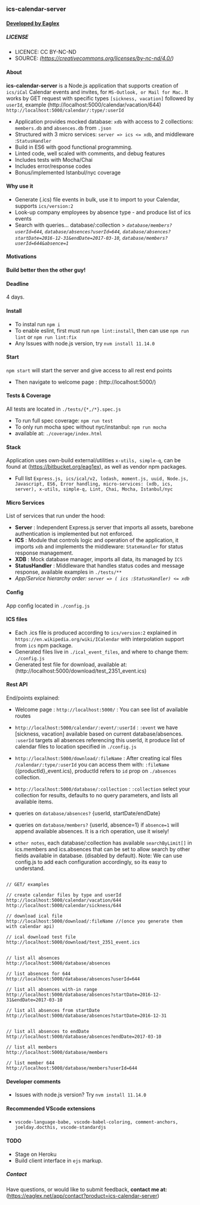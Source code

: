 
### ics-calendar-server
#### [ Developed by Eaglex ](http://eaglex.net)

  
##### LICENSE
* LICENCE: CC BY-NC-ND
* SOURCE: _(https://creativecommons.org/licenses/by-nc-nd/4.0/)_

  
#### About
**ics-calendar-server** is a Node.js application that supports creation of `ics/iCal` Calendar events and invites, for `MS-Outlook, or Mail for Mac.` It works by GET request with specific types `[sickness, vacation]` followed by `userId`, example (http://localhost:5000/calendar/vacation/644) `http://localhost:5000/calendar/:type/:userId`

* Application provides mocked database: `xdb` with access to 2 collections: `members.db` and `absences.db` from `.json`
* Structured with 3 micro services: `server => ics <= xdb`, and middleware :`StatusHandler`
* Build in ES6 with good functional programming.
* Linted code, well scaled with comments, and debug features
* Includes tests with Mocha/Chai
* Includes error/response codes
* Bonus/implemented Istanbul/nyc coverage


#### Why use it
- Generate (.ics) file events in bulk, use it to import to your Calendar, supports `ics/version:2`
- Look-up company employees by absence type - and produce list of ics events
- Search with queries... database/:collection > _`database/members?userId=644`, `database/absences?userId=644`, `database/absences?startDate=2016-12-31&endDate=2017-03-10`, `database/members?userId=644&absence=1`_


#### Motivations
**Build better then the other guy!**

#### Deadline
4 days.


#### Install
- To instal run `npm i`
- To enable eslint, first must run `npm lint:install`, then can use `npm run lint` or `npm run lint:fix`
- Any Issues with node.js version, try `nvm install 11.14.0`

#### Start
`npm start` will start the server and give access to all rest end points

* Then navigate to welcome page : (http://localhost:5000/)

#### Tests & Coverage
All tests are located in `./tests/{*,/*}.spec.js`

* To run full spec coverage: `npm run test`
* To only run mocha spec without nyc/instanbul: `npm run mocha`
*  available at: `./coverage/index.html`


#### Stack
Application uses own-build external/utilities `x-utils, simple-q`, can be found at (https://bitbucket.org/eag1ex), as well as vendor npm packages.

* Full list `Express.js, ics/ical/v2, lodash, moment.js, uuid, Node.js, Javascript, ES6, Error handling, micro-services: (xdb, ics, server), x-utils, simple-q, Lint, Chai, Mocha, Istanbul/nyc`



#### Micro Services
List of services that run under the hood:

*  **Server** : Independent Express.js server that imports all assets, barebone authentication is implemented but not enforced.
*  **ICS** : Module that controls logic and operation of the application, it imports `xdb` and implements the middleware: `StateHandler` for status response management.
*  **XDB** : Mock database manager, imports all data, its managed by `ICS`
*  **StatusHandler** : Middleware that handles status codes and message response, available examples in `./tests/**`
* _App/Service hierarchy order: `server => ( ics :StatusHandler) <= xdb`_

#### Config
App config located in `./config.js`

  
#### ICS files

- Each .ics file is produced according to `ics/version:2` explained in `https://en.wikipedia.org/wiki/ICalendar` with interpolation support from `ics` npm package.
- Generated files live in `./ical_event_files`, and where to change them: `./config.js`
- Generated test file for download, available at: (http://localhost:5000/download/test_2351_event.ics) 


#### Rest API

End/points explained:

* Welcome page : `http://localhost:5000/` : You can see list of available routes

*  `http://localhost:5000/calendar/:event/:userId` : `:event` we have [sickness, vacation] available based on current database/absences. `:userId` targets all absences referencing this userId, it produce list of calendar files to location specified in `./config.js`
  
	
*  `http://localhost:5000/download/:fileName` : After creating ical files  `/calendar/:type/:userId` you can access them with: `:fileName` ({productId}_event.ics), productId refers to `id` prop on `./absences` collection.

*  `http://localhost:5000/database/:collection` : `:collection` select your collection for results, defaults to no query parameters, and lists all available items.
	
* queries on `database/absences?` {userId, startDate/endDate}

* queries on `database/members?` {userId, absence=1} if `absence=1` will append available absences. It is a rich operation, use it wisely!


*  `other notes`, each database/:collection has available `searchByLimit[]` in ics.members and ics.absences that can be set to allow search by other fields available in database. (disabled by default). Note: We can use config.js to add each configuration accordingly, so its easy to understand.
```

// GET/ examples

// create calendar files by type and userId
http://localhost:5000/calendar/vacation/644
http://localhost:5000/calendar/sickness/644

// download ical file
http://localhost:5000/download/:fileName //(once you generate them with calendar api)

// ical download test file
http://localhost:5000/download/test_2351_event.ics


// list all absences
http://localhost:5000/database/absences

// list absences for 644
http://localhost:5000/database/absences?userId=644

// list all absences with-in range
http://localhost:5000/database/absences?startDate=2016-12-31&endDate=2017-03-10

// list all absences from startDate
http://localhost:5000/database/absences?startDate=2016-12-31


// list all absences to endDate
http://localhost:5000/database/absences?endDate=2017-03-10

// list all members
http://localhost:5000/database/members

// list member 644
http://localhost:5000/database/members?userId=644

```
 
#### Developer comments
- Issues with node.js version? Try `nvm install 11.14.0`


#### Recommended VScode extensions
- `vscode-language-babe, vscode-babel-coloring, comment-anchors, joelday.docthis, vscode-standardjs`


#### TODO

- Stage on Heroku
- Build client interface in `ejs` markup. 


##### Contact

Have questions, or would like to submit feedback, **contact me at:** (https://eaglex.net/app/contact?product=ics-calendar-server)